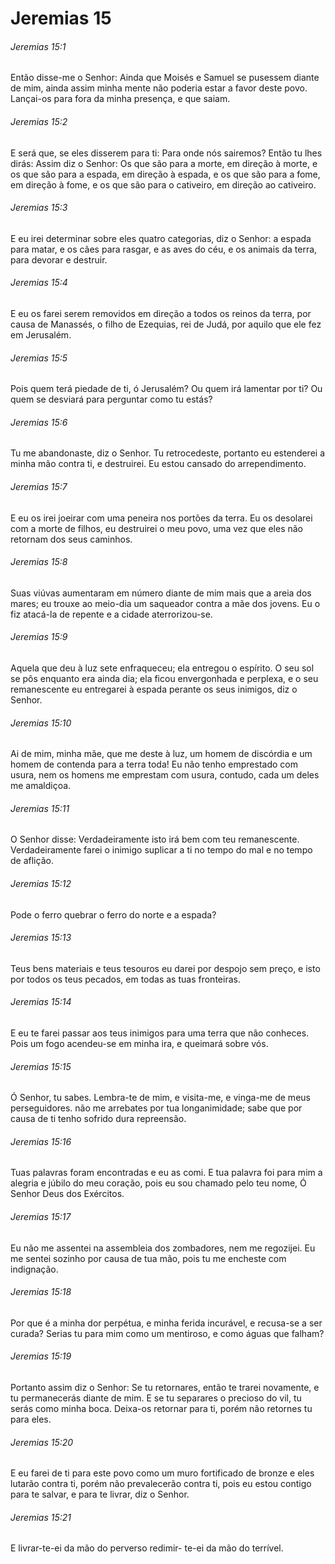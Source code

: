 # Jeremias 15

###### Jeremias 15:1

Então disse-me o Senhor: Ainda que Moisés e Samuel se pusessem diante de mim, ainda assim minha mente não poderia estar a favor deste povo. Lançai-os para fora da minha presença, e que saiam.

###### Jeremias 15:2

E será que, se eles disserem para ti: Para onde nós sairemos? Então tu lhes dirás: Assim diz o Senhor: Os que são para a morte, em direção à morte, e os que são para a espada, em direção à espada, e os que são para a fome, em direção à fome, e os que são para o cativeiro, em direção ao cativeiro.

###### Jeremias 15:3

E eu irei determinar sobre eles quatro categorias, diz o Senhor: a espada para matar, e os cães para rasgar, e as aves do céu, e os animais da terra, para devorar e destruir.

###### Jeremias 15:4

E eu os farei serem removidos em direção a todos os reinos da terra, por causa de Manassés, o filho de Ezequias, rei de Judá, por aquilo que ele fez em Jerusalém.

###### Jeremias 15:5

Pois quem terá piedade de ti, ó Jerusalém? Ou quem irá lamentar por ti? Ou quem se desviará para perguntar como tu estás?

###### Jeremias 15:6

Tu me abandonaste, diz o Senhor. Tu retrocedeste, portanto eu estenderei a minha mão contra ti, e destruirei. Eu estou cansado do arrependimento.

###### Jeremias 15:7

E eu os irei joeirar com uma peneira nos portões da terra. Eu os desolarei com a morte de filhos, eu destruirei o meu povo, uma vez que eles não retornam dos seus caminhos.

###### Jeremias 15:8

Suas viúvas aumentaram em número diante de mim mais que a areia dos mares; eu trouxe ao meio-dia um saqueador contra a mãe dos jovens. Eu o fiz atacá-la de repente e a cidade aterrorizou-se.

###### Jeremias 15:9

Aquela que deu à luz sete enfraqueceu; ela entregou o espírito. O seu sol se pôs enquanto era ainda dia; ela ficou envergonhada e perplexa, e o seu remanescente eu entregarei à espada perante os seus inimigos, diz o Senhor.

###### Jeremias 15:10

Ai de mim, minha mãe, que me deste à luz, um homem de discórdia e um homem de contenda para a terra toda! Eu não tenho emprestado com usura, nem os homens me emprestam com usura, contudo, cada um deles me amaldiçoa.

###### Jeremias 15:11

O Senhor disse: Verdadeiramente isto irá bem com teu remanescente. Verdadeiramente farei o inimigo suplicar a ti no tempo do mal e no tempo de aflição.

###### Jeremias 15:12

Pode o ferro quebrar o ferro do norte e a espada?

###### Jeremias 15:13

Teus bens materiais e teus tesouros eu darei por despojo sem preço, e isto por todos os teus pecados, em todas as tuas fronteiras.

###### Jeremias 15:14

E eu te farei passar aos teus inimigos para uma terra que não conheces. Pois um fogo acendeu-se em minha ira, e queimará sobre vós.

###### Jeremias 15:15

Ó Senhor, tu sabes. Lembra-te de mim, e visita-me, e vinga-me de meus perseguidores. não me arrebates por tua longanimidade; sabe que por causa de ti tenho sofrido dura repreensão.

###### Jeremias 15:16

Tuas palavras foram encontradas e eu as comi. E tua palavra foi para mim a alegria e júbilo do meu coração, pois eu sou chamado pelo teu nome, Ó Senhor Deus dos Exércitos.

###### Jeremias 15:17

Eu não me assentei na assembleia dos zombadores, nem me regozijei. Eu me sentei sozinho por causa de tua mão, pois tu me encheste com indignação.

###### Jeremias 15:18

Por que é a minha dor perpétua, e minha ferida incurável, e recusa-se a ser curada? Serias tu para mim como um mentiroso, e como águas que falham?

###### Jeremias 15:19

Portanto assim diz o Senhor: Se tu retornares, então te trarei novamente, e tu permanecerás diante de mim. E se tu separares o precioso do vil, tu serás como minha boca. Deixa-os retornar para ti, porém não retornes tu para eles.

###### Jeremias 15:20

E eu farei de ti para este povo como um muro fortificado de bronze e eles lutarão contra ti, porém não prevalecerão contra ti, pois eu estou contigo para te salvar, e para te livrar, diz o Senhor.

###### Jeremias 15:21

E livrar-te-ei da mão do perverso redimir- te-ei da mão do terrível.

